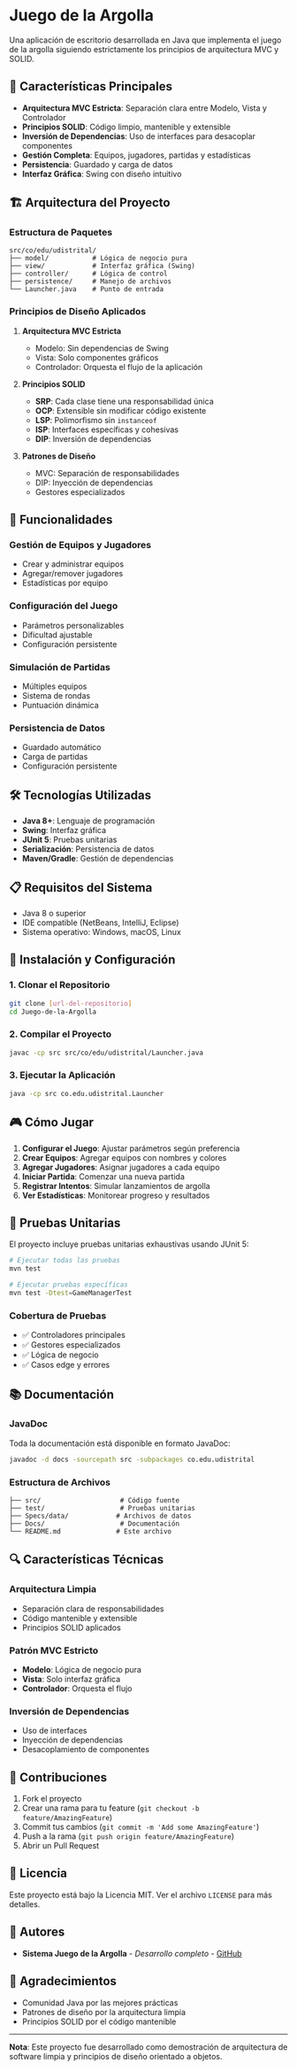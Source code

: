 # Juego de la Argolla

Una aplicación de escritorio desarrollada en Java que implementa el juego de la argolla siguiendo estrictamente los principios de arquitectura MVC y SOLID.

## 🎯 Características Principales

- **Arquitectura MVC Estricta**: Separación clara entre Modelo, Vista y Controlador
- **Principios SOLID**: Código limpio, mantenible y extensible
- **Inversión de Dependencias**: Uso de interfaces para desacoplar componentes
- **Gestión Completa**: Equipos, jugadores, partidas y estadísticas
- **Persistencia**: Guardado y carga de datos
- **Interfaz Gráfica**: Swing con diseño intuitivo

## 🏗️ Arquitectura del Proyecto

### Estructura de Paquetes

```
src/co/edu/udistrital/
├── model/           # Lógica de negocio pura
├── view/            # Interfaz gráfica (Swing)
├── controller/      # Lógica de control
├── persistence/     # Manejo de archivos
└── Launcher.java    # Punto de entrada
```

### Principios de Diseño Aplicados

1. **Arquitectura MVC Estricta**
   - Modelo: Sin dependencias de Swing
   - Vista: Solo componentes gráficos
   - Controlador: Orquesta el flujo de la aplicación

2. **Principios SOLID**
   - **SRP**: Cada clase tiene una responsabilidad única
   - **OCP**: Extensible sin modificar código existente
   - **LSP**: Polimorfismo sin `instanceof`
   - **ISP**: Interfaces específicas y cohesivas
   - **DIP**: Inversión de dependencias

3. **Patrones de Diseño**
   - MVC: Separación de responsabilidades
   - DIP: Inyección de dependencias
   - Gestores especializados

## 🚀 Funcionalidades

### Gestión de Equipos y Jugadores
- Crear y administrar equipos
- Agregar/remover jugadores
- Estadísticas por equipo

### Configuración del Juego
- Parámetros personalizables
- Dificultad ajustable
- Configuración persistente

### Simulación de Partidas
- Múltiples equipos
- Sistema de rondas
- Puntuación dinámica

### Persistencia de Datos
- Guardado automático
- Carga de partidas
- Configuración persistente

## 🛠️ Tecnologías Utilizadas

- **Java 8+**: Lenguaje de programación
- **Swing**: Interfaz gráfica
- **JUnit 5**: Pruebas unitarias
- **Serialización**: Persistencia de datos
- **Maven/Gradle**: Gestión de dependencias

## 📋 Requisitos del Sistema

- Java 8 o superior
- IDE compatible (NetBeans, IntelliJ, Eclipse)
- Sistema operativo: Windows, macOS, Linux

## 🔧 Instalación y Configuración

### 1. Clonar el Repositorio
```bash
git clone [url-del-repositorio]
cd Juego-de-la-Argolla
```

### 2. Compilar el Proyecto
```bash
javac -cp src src/co/edu/udistrital/Launcher.java
```

### 3. Ejecutar la Aplicación
```bash
java -cp src co.edu.udistrital.Launcher
```

## 🎮 Cómo Jugar

1. **Configurar el Juego**: Ajustar parámetros según preferencia
2. **Crear Equipos**: Agregar equipos con nombres y colores
3. **Agregar Jugadores**: Asignar jugadores a cada equipo
4. **Iniciar Partida**: Comenzar una nueva partida
5. **Registrar Intentos**: Simular lanzamientos de argolla
6. **Ver Estadísticas**: Monitorear progreso y resultados

## 🧪 Pruebas Unitarias

El proyecto incluye pruebas unitarias exhaustivas usando JUnit 5:

```bash
# Ejecutar todas las pruebas
mvn test

# Ejecutar pruebas específicas
mvn test -Dtest=GameManagerTest
```

### Cobertura de Pruebas
- ✅ Controladores principales
- ✅ Gestores especializados
- ✅ Lógica de negocio
- ✅ Casos edge y errores

## 📚 Documentación

### JavaDoc
Toda la documentación está disponible en formato JavaDoc:
```bash
javadoc -d docs -sourcepath src -subpackages co.edu.udistrital
```

### Estructura de Archivos
```
├── src/                    # Código fuente
├── test/                   # Pruebas unitarias
├── Specs/data/            # Archivos de datos
├── Docs/                   # Documentación
└── README.md              # Este archivo
```

## 🔍 Características Técnicas

### Arquitectura Limpia
- Separación clara de responsabilidades
- Código mantenible y extensible
- Principios SOLID aplicados

### Patrón MVC Estricto
- **Modelo**: Lógica de negocio pura
- **Vista**: Solo interfaz gráfica
- **Controlador**: Orquesta el flujo

### Inversión de Dependencias
- Uso de interfaces
- Inyección de dependencias
- Desacoplamiento de componentes

## 🤝 Contribuciones

1. Fork el proyecto
2. Crear una rama para tu feature (`git checkout -b feature/AmazingFeature`)
3. Commit tus cambios (`git commit -m 'Add some AmazingFeature'`)
4. Push a la rama (`git push origin feature/AmazingFeature`)
5. Abrir un Pull Request

## 📄 Licencia

Este proyecto está bajo la Licencia MIT. Ver el archivo `LICENSE` para más detalles.

## 👥 Autores

- **Sistema Juego de la Argolla** - *Desarrollo completo* - [GitHub](https://github.com/usuario)

## 🙏 Agradecimientos

- Comunidad Java por las mejores prácticas
- Patrones de diseño por la arquitectura limpia
- Principios SOLID por el código mantenible

---

**Nota**: Este proyecto fue desarrollado como demostración de arquitectura de software limpia y principios de diseño orientado a objetos.